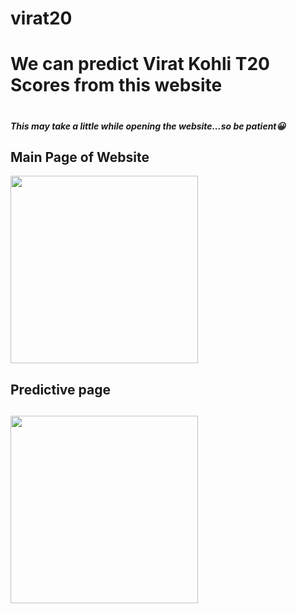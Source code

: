 # virat20

<h1> We can predict Virat Kohli T20 Scores from this website<h1>
<a href="https://virat20.herokuapp.com/"> </a>
<h5>This may take a little while opening the website...so be patient😀</h5>

<h2>Main Page of Website </h2>
<img src="https://i.ibb.co/4pFSfCX/Whats-App-Image-2021-08-28-at-9-03-38-AM-2.jpg" width = "300" />

<h2> Predictive page <h2>
<img src="https://i.ibb.co/JHVdpYc/Whats-App-Image-2021-08-28-at-9-03-38-AM-1.jpg" width = "300" />
